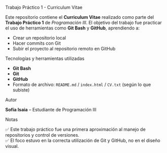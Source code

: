 Trabajo Práctico 1 - Curriculum Vitae

Este repositorio contiene el **Curriculum Vitae** realizado como parte del **Trabajo Práctico 1** de *Programación III*. El objetivo del trabajo fue practicar el uso de herramientas como **Git Bash** y **GitHub**, aprendiendo a:

- Crear un repositorio local
- Hacer commits con Git
- Subir el proyecto al repositorio remoto en GitHub



 Tecnologías y herramientas utilizadas

- **Git Bash**
- **Git**
- **GitHub**
- Formato de archivo: `README.md` / `index.html` / `CV.txt` (según lo que subiste)


 Autor

 **Sofía Isaia** – Estudiante de Programación III


 Notas

✅ Este trabajo práctico fue una primera aproximación al manejo de repositorios y control de versiones.<br>
✅ El foco estuvo en la correcta utilización de Git y GitHub, no en el diseño visual.
